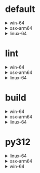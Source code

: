 # default

<details>
<summary>win-64</summary>

| Dependency | Before | After | Explicit | Package |
| - | - | - | - | - |
| ca-certificates | 2024.2.2 | 2024.6.2 | false | conda |
| libsqlite | 3.45.3 | 3.46.0 | false | conda |
| libzlib | 1.2.13 | 1.3.1 | false | conda |
| packaging | 24.0 | 24.1 | false | conda |
| typing-extensions | 4.11.0 | 4.12.2 | false | conda |
| typing_extensions | 4.11.0 | 4.12.2 | false | conda |
| vc14_runtime | 14.38.33135 | 14.40.33810 | false | conda |
| vs2015_runtime | 14.38.33135 | 14.40.33810 | false | conda |
| zipp | 3.17.0 | 3.19.2 | false | conda |
| openssl | 3.3.0 | 3.3.1 | false | conda |
| ordered_enum | 0.0.8 | 0.0.9 | true | conda |
| pydantic | 2.7.1 | 2.7.4 | true | conda |
| pydantic-core | 2.18.2 | 2.18.4 | false | conda |
| pytest | 8.2.1 | 8.2.2 | true | conda |
| vc | ha32ba9b_20 | h8a93ad2_20 | false | conda |

</details>

<details>
<summary>osx-arm64</summary>

| Dependency | Before | After | Explicit | Package |
| - | - | - | - | - |
| ca-certificates | 2024.2.2 | 2024.6.2 | false | conda |
| libsqlite | 3.45.3 | 3.46.0 | false | conda |
| libzlib | 1.2.13 | 1.3.1 | false | conda |
| packaging | 24.0 | 24.1 | false | conda |
| typing-extensions | 4.11.0 | 4.12.2 | false | conda |
| typing_extensions | 4.11.0 | 4.12.2 | false | conda |
| zipp | 3.17.0 | 3.19.2 | false | conda |
| openssl | 3.3.0 | 3.3.1 | false | conda |
| ordered_enum | 0.0.8 | 0.0.9 | true | conda |
| pydantic | 2.7.1 | 2.7.4 | true | conda |
| pydantic-core | 2.18.2 | 2.18.4 | false | conda |
| pytest | 8.2.1 | 8.2.2 | true | conda |
| py-rattler | py312h1a1520d_0 | py312had01cb0_0 | true | conda |

</details>

<details>
<summary>linux-64</summary>

| Dependency | Before | After | Explicit | Package |
| - | - | - | - | - |
| ca-certificates | 2024.2.2 | 2024.6.2 | false | conda |
| libsqlite | 3.45.3 | 3.46.0 | false | conda |
| libzlib | 1.2.13 | 1.3.1 | false | conda |
| packaging | 24.0 | 24.1 | false | conda |
| typing-extensions | 4.11.0 | 4.12.2 | false | conda |
| typing_extensions | 4.11.0 | 4.12.2 | false | conda |
| zipp | 3.17.0 | 3.19.2 | false | conda |
| openssl | 3.3.0 | 3.3.1 | false | conda |
| ordered_enum | 0.0.8 | 0.0.9 | true | conda |
| pydantic | 2.7.1 | 2.7.4 | true | conda |
| pydantic-core | 2.18.2 | 2.18.4 | false | conda |
| pytest | 8.2.1 | 8.2.2 | true | conda |
| ld_impl_linux-64 | hf3520f5_1 | hf3520f5_4 | false | conda |
| libgcc-ng | h77fa898_7 | h77fa898_9 | false | conda |
| libgomp | h77fa898_7 | h77fa898_9 | false | conda |

</details>

# lint

<details>
<summary>win-64</summary>

| Dependency | Before | After | Explicit | Package |
| - | - | - | - | - |
| ca-certificates | 2024.2.2 | 2024.6.2 | false | conda |
| filelock | 3.14.0 | 3.15.1 | false | conda |
| libsqlite | 3.45.3 | 3.46.0 | false | conda |
| libzlib | 1.2.13 | 1.3.1 | false | conda |
| nodeenv | 1.8.0 | 1.9.1 | false | conda |
| typos | 1.21.0 | 1.22.7 | true | conda |
| vc14_runtime | 14.38.33135 | 14.40.33810 | false | conda |
| vs2015_runtime | 14.38.33135 | 14.40.33810 | false | conda |
| openssl | 3.3.0 | 3.3.1 | false | conda |
| ruff | 0.4.4 | 0.4.9 | true | conda |
| vc | ha32ba9b_20 | h8a93ad2_20 | false | conda |

</details>

<details>
<summary>osx-arm64</summary>

| Dependency | Before | After | Explicit | Package |
| - | - | - | - | - |
| ca-certificates | 2024.2.2 | 2024.6.2 | false | conda |
| filelock | 3.14.0 | 3.15.1 | false | conda |
| libsqlite | 3.45.3 | 3.46.0 | false | conda |
| libzlib | 1.2.13 | 1.3.1 | false | conda |
| nodeenv | 1.8.0 | 1.9.1 | false | conda |
| typos | 1.21.0 | 1.22.7 | true | conda |
| openssl | 3.3.0 | 3.3.1 | false | conda |
| ruff | 0.4.4 | 0.4.9 | true | conda |

</details>

<details>
<summary>linux-64</summary>

| Dependency | Before | After | Explicit | Package |
| - | - | - | - | - |
| ca-certificates | 2024.2.2 | 2024.6.2 | false | conda |
| filelock | 3.14.0 | 3.15.1 | false | conda |
| libsqlite | 3.45.3 | 3.46.0 | false | conda |
| libzlib | 1.2.13 | 1.3.1 | false | conda |
| nodeenv | 1.8.0 | 1.9.1 | false | conda |
| typos | 1.21.0 | 1.22.7 | true | conda |
| openssl | 3.3.0 | 3.3.1 | false | conda |
| ruff | 0.4.4 | 0.4.9 | true | conda |
| ld_impl_linux-64 | hf3520f5_1 | hf3520f5_4 | false | conda |
| libgcc-ng | h77fa898_7 | h77fa898_9 | false | conda |
| libgomp | h77fa898_7 | h77fa898_9 | false | conda |
| libstdcxx-ng | hc0a3c3a_7 | hc0a3c3a_9 | false | conda |

</details>

# build

<details>
<summary>win-64</summary>

| Dependency | Before | After | Explicit | Package |
| - | - | - | - | - |
| ca-certificates | 2024.2.2 | 2024.6.2 | false | conda |
| certifi | 2024.2.2 | 2024.6.2 | false | conda |
| libsqlite | 3.45.3 | 3.46.0 | false | conda |
| libzlib | 1.2.13 | 1.3.1 | false | conda |
| more-itertools | 10.2.0 | 10.3.0 | false | conda |
| packaging | 24.0 | 24.1 | false | conda |
| pkginfo | 1.10.0 | 1.11.1 | false | conda |
| typing-extensions | 4.11.0 | 4.12.2 | false | conda |
| typing_extensions | 4.11.0 | 4.12.2 | false | conda |
| vc14_runtime | 14.38.33135 | 14.40.33810 | false | conda |
| vs2015_runtime | 14.38.33135 | 14.40.33810 | false | conda |
| zipp | 3.17.0 | 3.19.2 | false | conda |
| openssl | 3.3.0 | 3.3.1 | false | conda |
| ordered_enum | 0.0.8 | 0.0.9 | true | conda |
| pydantic | 2.7.1 | 2.7.4 | true | conda |
| pydantic-core | 2.18.2 | 2.18.4 | false | conda |
| requests | 2.32.2 | 2.32.3 | false | conda |
| vc | ha32ba9b_20 | h8a93ad2_20 | false | conda |

</details>

<details>
<summary>osx-arm64</summary>

| Dependency | Before | After | Explicit | Package |
| - | - | - | - | - |
| ca-certificates | 2024.2.2 | 2024.6.2 | false | conda |
| certifi | 2024.2.2 | 2024.6.2 | false | conda |
| libsqlite | 3.45.3 | 3.46.0 | false | conda |
| libzlib | 1.2.13 | 1.3.1 | false | conda |
| more-itertools | 10.2.0 | 10.3.0 | false | conda |
| packaging | 24.0 | 24.1 | false | conda |
| pkginfo | 1.10.0 | 1.11.1 | false | conda |
| typing-extensions | 4.11.0 | 4.12.2 | false | conda |
| typing_extensions | 4.11.0 | 4.12.2 | false | conda |
| zipp | 3.17.0 | 3.19.2 | false | conda |
| openssl | 3.3.0 | 3.3.1 | false | conda |
| ordered_enum | 0.0.8 | 0.0.9 | true | conda |
| pydantic | 2.7.1 | 2.7.4 | true | conda |
| pydantic-core | 2.18.2 | 2.18.4 | false | conda |
| requests | 2.32.2 | 2.32.3 | false | conda |

</details>

<details>
<summary>linux-64</summary>

| Dependency | Before | After | Explicit | Package |
| - | - | - | - | - |
| ca-certificates | 2024.2.2 | 2024.6.2 | false | conda |
| certifi | 2024.2.2 | 2024.6.2 | false | conda |
| libsqlite | 3.45.3 | 3.46.0 | false | conda |
| libzlib | 1.2.13 | 1.3.1 | false | conda |
| more-itertools | 10.2.0 | 10.3.0 | false | conda |
| packaging | 24.0 | 24.1 | false | conda |
| pkginfo | 1.10.0 | 1.11.1 | false | conda |
| typing-extensions | 4.11.0 | 4.12.2 | false | conda |
| typing_extensions | 4.11.0 | 4.12.2 | false | conda |
| zipp | 3.17.0 | 3.19.2 | false | conda |
| cryptography | 42.0.7 | 42.0.8 | false | conda |
| openssl | 3.3.0 | 3.3.1 | false | conda |
| ordered_enum | 0.0.8 | 0.0.9 | true | conda |
| pydantic | 2.7.1 | 2.7.4 | true | conda |
| pydantic-core | 2.18.2 | 2.18.4 | false | conda |
| requests | 2.32.2 | 2.32.3 | false | conda |
| ld_impl_linux-64 | hf3520f5_1 | hf3520f5_4 | false | conda |
| libgcc-ng | h77fa898_7 | h77fa898_9 | false | conda |
| libgomp | h77fa898_7 | h77fa898_9 | false | conda |
| libstdcxx-ng | hc0a3c3a_7 | hc0a3c3a_9 | false | conda |

</details>

# py312

<details>
<summary>linux-64</summary>

| Dependency | Before | After | Explicit | Package |
| - | - | - | - | - |
| ca-certificates | 2024.2.2 | 2024.6.2 | false | conda |
| libsqlite | 3.45.3 | 3.46.0 | false | conda |
| libzlib | 1.2.13 | 1.3.1 | false | conda |
| packaging | 24.0 | 24.1 | false | conda |
| typing-extensions | 4.11.0 | 4.12.2 | false | conda |
| typing_extensions | 4.11.0 | 4.12.2 | false | conda |
| zipp | 3.17.0 | 3.19.2 | false | conda |
| openssl | 3.3.0 | 3.3.1 | false | conda |
| ordered_enum | 0.0.8 | 0.0.9 | true | conda |
| pydantic | 2.7.1 | 2.7.4 | true | conda |
| pydantic-core | 2.18.2 | 2.18.4 | false | conda |
| pytest | 8.2.1 | 8.2.2 | true | conda |
| ld_impl_linux-64 | hf3520f5_1 | hf3520f5_4 | false | conda |
| libgcc-ng | h77fa898_7 | h77fa898_9 | false | conda |
| libgomp | h77fa898_7 | h77fa898_9 | false | conda |

</details>

<details>
<summary>osx-arm64</summary>

| Dependency | Before | After | Explicit | Package |
| - | - | - | - | - |
| ca-certificates | 2024.2.2 | 2024.6.2 | false | conda |
| libsqlite | 3.45.3 | 3.46.0 | false | conda |
| libzlib | 1.2.13 | 1.3.1 | false | conda |
| packaging | 24.0 | 24.1 | false | conda |
| typing-extensions | 4.11.0 | 4.12.2 | false | conda |
| typing_extensions | 4.11.0 | 4.12.2 | false | conda |
| zipp | 3.17.0 | 3.19.2 | false | conda |
| openssl | 3.3.0 | 3.3.1 | false | conda |
| ordered_enum | 0.0.8 | 0.0.9 | true | conda |
| pydantic | 2.7.1 | 2.7.4 | true | conda |
| pydantic-core | 2.18.2 | 2.18.4 | false | conda |
| pytest | 8.2.1 | 8.2.2 | true | conda |
| py-rattler | py312h1a1520d_0 | py312had01cb0_0 | true | conda |

</details>

<details>
<summary>win-64</summary>

| Dependency | Before | After | Explicit | Package |
| - | - | - | - | - |
| ca-certificates | 2024.2.2 | 2024.6.2 | false | conda |
| libsqlite | 3.45.3 | 3.46.0 | false | conda |
| libzlib | 1.2.13 | 1.3.1 | false | conda |
| packaging | 24.0 | 24.1 | false | conda |
| typing-extensions | 4.11.0 | 4.12.2 | false | conda |
| typing_extensions | 4.11.0 | 4.12.2 | false | conda |
| vc14_runtime | 14.38.33135 | 14.40.33810 | false | conda |
| vs2015_runtime | 14.38.33135 | 14.40.33810 | false | conda |
| zipp | 3.17.0 | 3.19.2 | false | conda |
| openssl | 3.3.0 | 3.3.1 | false | conda |
| ordered_enum | 0.0.8 | 0.0.9 | true | conda |
| pydantic | 2.7.1 | 2.7.4 | true | conda |
| pydantic-core | 2.18.2 | 2.18.4 | false | conda |
| pytest | 8.2.1 | 8.2.2 | true | conda |
| vc | ha32ba9b_20 | h8a93ad2_20 | false | conda |

</details>

[^1]: *Cursive* means explicit dependency.
[^2]: Dependency got downgraded.
